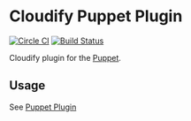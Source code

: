 # Cloudify Puppet Plugin

[![Circle CI](https://circleci.com/gh/cloudify-cosmo/cloudify-puppet-plugin/tree/master.svg?style=shield)](https://circleci.com/gh/cloudify-cosmo/cloudify-puppet-plugin/tree/master)
[![Build Status](https://travis-ci.org/cloudify-cosmo/cloudify-puppet-plugin.svg?branch=master)](https://travis-ci.org/cloudify-cosmo/cloudify-puppet-plugin)

Cloudify plugin for the [Puppet](http://puppetlabs.com/).

## Usage

See [Puppet Plugin](http://getcloudify.org/guide/plugin-puppet.html)
